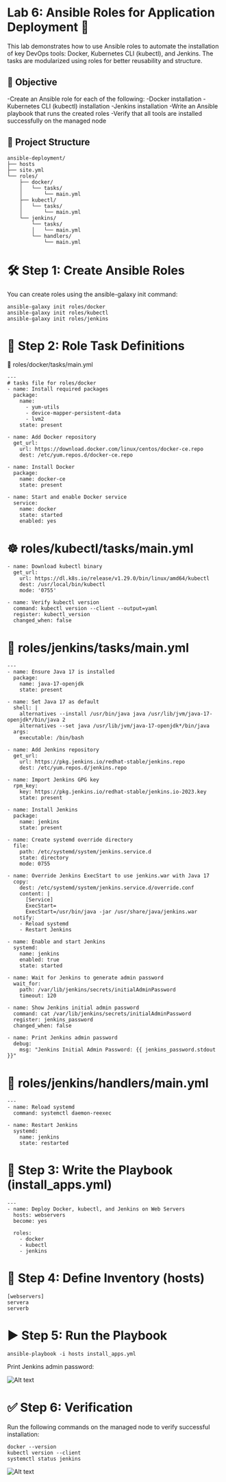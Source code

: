 # Lab 6: Ansible Roles for Application Deployment 🚀
This lab demonstrates how to use Ansible roles to automate the installation of key DevOps tools: Docker, Kubernetes CLI (kubectl), and Jenkins. The tasks are modularized using roles for better reusability and structure.

## 🎯 Objective

-Create an Ansible role for each of the following:
    -Docker installation
    -Kubernetes CLI (kubectl) installation
    -Jenkins installation
-Write an Ansible playbook that runs the created roles
-Verify that all tools are installed successfully on the managed node

## 📁 Project Structure

```
ansible-deployment/
├── hosts
├── site.yml
└── roles/
    ├── docker/
    │   └── tasks/
    │       └── main.yml
    ├── kubectl/
    │   └── tasks/
    │       └── main.yml
    └── jenkins/
        └── tasks/
        │   └── main.yml
        └── handlers/
            └── main.yml   

```

# 🛠️ Step 1: Create Ansible Roles
You can create roles using the ansible-galaxy init command:

```
ansible-galaxy init roles/docker
ansible-galaxy init roles/kubectl
ansible-galaxy init roles/jenkins
```

# 📜 Step 2: Role Task Definitions
🔧 roles/docker/tasks/main.yml

```
---
# tasks file for roles/docker
- name: Install required packages
  package:
    name:
      - yum-utils
      - device-mapper-persistent-data
      - lvm2
    state: present

- name: Add Docker repository
  get_url:
    url: https://download.docker.com/linux/centos/docker-ce.repo
    dest: /etc/yum.repos.d/docker-ce.repo

- name: Install Docker
  package:
    name: docker-ce
    state: present

- name: Start and enable Docker service
  service:
    name: docker
    state: started
    enabled: yes
```

# ☸️ roles/kubectl/tasks/main.yml

```
- name: Download kubectl binary
  get_url:
    url: https://dl.k8s.io/release/v1.29.0/bin/linux/amd64/kubectl
    dest: /usr/local/bin/kubectl
    mode: '0755'

- name: Verify kubectl version
  command: kubectl version --client --output=yaml
  register: kubectl_version
  changed_when: false
```

# 🧩 roles/jenkins/tasks/main.yml

```
---
- name: Ensure Java 17 is installed
  package:
    name: java-17-openjdk
    state: present

- name: Set Java 17 as default
  shell: |
    alternatives --install /usr/bin/java java /usr/lib/jvm/java-17-openjdk*/bin/java 2
    alternatives --set java /usr/lib/jvm/java-17-openjdk*/bin/java
  args:
    executable: /bin/bash

- name: Add Jenkins repository
  get_url:
    url: https://pkg.jenkins.io/redhat-stable/jenkins.repo
    dest: /etc/yum.repos.d/jenkins.repo

- name: Import Jenkins GPG key
  rpm_key:
    key: https://pkg.jenkins.io/redhat-stable/jenkins.io-2023.key
    state: present

- name: Install Jenkins
  package:
    name: jenkins
    state: present

- name: Create systemd override directory
  file:
    path: /etc/systemd/system/jenkins.service.d
    state: directory
    mode: 0755

- name: Override Jenkins ExecStart to use jenkins.war with Java 17
  copy:
    dest: /etc/systemd/system/jenkins.service.d/override.conf
    content: |
      [Service]
      ExecStart=
      ExecStart=/usr/bin/java -jar /usr/share/java/jenkins.war
  notify:
    - Reload systemd
    - Restart Jenkins

- name: Enable and start Jenkins
  systemd:
    name: jenkins
    enabled: true
    state: started

- name: Wait for Jenkins to generate admin password
  wait_for:
    path: /var/lib/jenkins/secrets/initialAdminPassword
    timeout: 120

- name: Show Jenkins initial admin password
  command: cat /var/lib/jenkins/secrets/initialAdminPassword
  register: jenkins_password
  changed_when: false

- name: Print Jenkins admin password
  debug:
    msg: "Jenkins Initial Admin Password: {{ jenkins_password.stdout }}"
```

# 🧩 roles/jenkins/handlers/main.yml

```
---
- name: Reload systemd
  command: systemctl daemon-reexec

- name: Restart Jenkins
  systemd:
    name: jenkins
    state: restarted
```

# 🧾 Step 3: Write the Playbook (install_apps.yml)

```
---
- name: Deploy Docker, kubectl, and Jenkins on Web Servers
  hosts: webservers
  become: yes

  roles:
    - docker
    - kubectl
    - jenkins
```

# 📌 Step 4: Define Inventory (hosts)

```
[webservers]
servera
serverb
```
# ▶️ Step 5: Run the Playbook

```
ansible-playbook -i hosts install_apps.yml

```
Print Jenkins admin password:

![Alt text](./images/passwords.jpg)

# ✅ Step 6: Verification
Run the following commands on the managed node to verify successful installation:

```
docker --version
kubectl version --client
systemctl status jenkins
```
![Alt text](./images/verifyinstallation.jpg)
